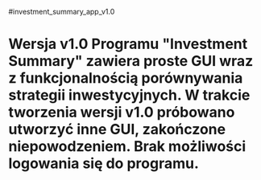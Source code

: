 #investment_summary_app_v1.0
# Wersja v1.0 Programu "Investment Summary" zawiera proste GUI wraz z funkcjonalnością porównywania strategii inwestycyjnych. W trakcie tworzenia wersji v1.0 próbowano utworzyć inne GUI, zakończone niepowodzeniem. Brak możliwości logowania się do programu.